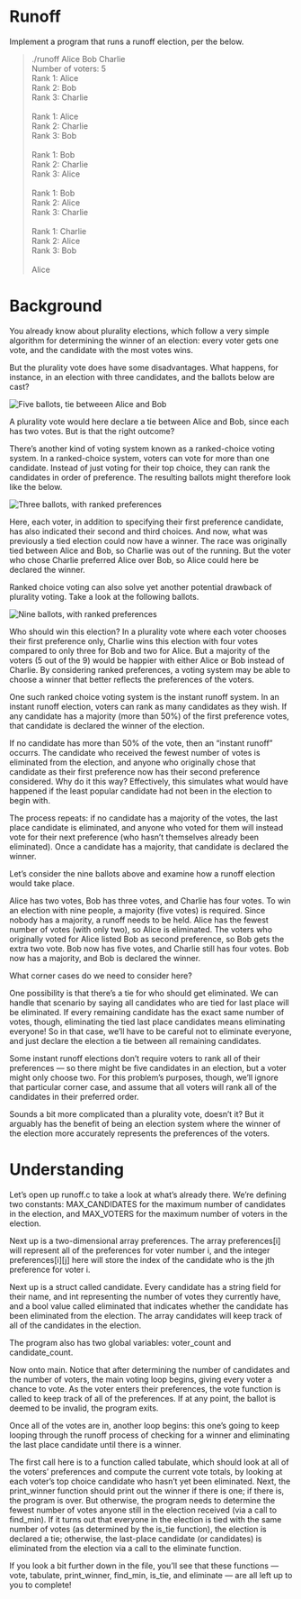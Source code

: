 # Runoff

Implement a program that runs a runoff election, per the below.

> ./runoff Alice Bob Charlie</br>
> Number of voters: 5</br>
> Rank 1: Alice</br>
> Rank 2: Bob</br>
> Rank 3: Charlie</br>
> </br>
> Rank 1: Alice</br>
> Rank 2: Charlie</br>
> Rank 3: Bob</br>
> </br>
> Rank 1: Bob</br>
> Rank 2: Charlie</br>
> Rank 3: Alice</br>
> </br>
> Rank 1: Bob</br>
> Rank 2: Alice</br>
> Rank 3: Charlie</br>
> </br>
> Rank 1: Charlie</br>
> Rank 2: Alice</br>
> Rank 3: Bob</br>
> </br>
> Alice</br>

# Background
You already know about plurality elections, which follow a very simple algorithm for determining the winner of an election: every voter gets one vote, and the candidate with the most votes wins.

But the plurality vote does have some disadvantages. What happens, for instance, in an election with three candidates, and the ballots below are cast?

![Five ballots, tie betweeen Alice and Bob](https://cs50.harvard.edu/x/2020/psets/3/fptp_ballot_1.png)

A plurality vote would here declare a tie between Alice and Bob, since each has two votes. But is that the right outcome?

There’s another kind of voting system known as a ranked-choice voting system. In a ranked-choice system, voters can vote for more than one candidate. Instead of just voting for their top choice, they can rank the candidates in order of preference. The resulting ballots might therefore look like the below.

![Three ballots, with ranked preferences](https://cs50.harvard.edu/x/2020/psets/3/ranked_ballot_1.png)

Here, each voter, in addition to specifying their first preference candidate, has also indicated their second and third choices. And now, what was previously a tied election could now have a winner. The race was originally tied between Alice and Bob, so Charlie was out of the running. But the voter who chose Charlie preferred Alice over Bob, so Alice could here be declared the winner.

Ranked choice voting can also solve yet another potential drawback of plurality voting. Take a look at the following ballots.

![Nine ballots, with ranked preferences](https://cs50.harvard.edu/x/2020/psets/3/ranked_ballot_3.png)

Who should win this election? In a plurality vote where each voter chooses their first preference only, Charlie wins this election with four votes compared to only three for Bob and two for Alice. But a majority of the voters (5 out of the 9) would be happier with either Alice or Bob instead of Charlie. By considering ranked preferences, a voting system may be able to choose a winner that better reflects the preferences of the voters.

One such ranked choice voting system is the instant runoff system. In an instant runoff election, voters can rank as many candidates as they wish. If any candidate has a majority (more than 50%) of the first preference votes, that candidate is declared the winner of the election.

If no candidate has more than 50% of the vote, then an “instant runoff” occurrs. The candidate who received the fewest number of votes is eliminated from the election, and anyone who originally chose that candidate as their first preference now has their second preference considered. Why do it this way? Effectively, this simulates what would have happened if the least popular candidate had not been in the election to begin with.

The process repeats: if no candidate has a majority of the votes, the last place candidate is eliminated, and anyone who voted for them will instead vote for their next preference (who hasn’t themselves already been eliminated). Once a candidate has a majority, that candidate is declared the winner.

Let’s consider the nine ballots above and examine how a runoff election would take place.

Alice has two votes, Bob has three votes, and Charlie has four votes. To win an election with nine people, a majority (five votes) is required. Since nobody has a majority, a runoff needs to be held. Alice has the fewest number of votes (with only two), so Alice is eliminated. The voters who originally voted for Alice listed Bob as second preference, so Bob gets the extra two vote. Bob now has five votes, and Charlie still has four votes. Bob now has a majority, and Bob is declared the winner.

What corner cases do we need to consider here?

One possibility is that there’s a tie for who should get eliminated. We can handle that scenario by saying all candidates who are tied for last place will be eliminated. If every remaining candidate has the exact same number of votes, though, eliminating the tied last place candidates means eliminating everyone! So in that case, we’ll have to be careful not to eliminate everyone, and just declare the election a tie between all remaining candidates.

Some instant runoff elections don’t require voters to rank all of their preferences — so there might be five candidates in an election, but a voter might only choose two. For this problem’s purposes, though, we’ll ignore that particular corner case, and assume that all voters will rank all of the candidates in their preferred order.

Sounds a bit more complicated than a plurality vote, doesn’t it? But it arguably has the benefit of being an election system where the winner of the election more accurately represents the preferences of the voters.

# Understanding

Let’s open up runoff.c to take a look at what’s already there. We’re defining two constants: MAX_CANDIDATES for the maximum number of candidates in the election, and MAX_VOTERS for the maximum number of voters in the election.

Next up is a two-dimensional array preferences. The array preferences[i] will represent all of the preferences for voter number i, and the integer preferences[i][j] here will store the index of the candidate who is the jth preference for voter i.

Next up is a struct called candidate. Every candidate has a string field for their name, and int representing the number of votes they currently have, and a bool value called eliminated that indicates whether the candidate has been eliminated from the election. The array candidates will keep track of all of the candidates in the election.

The program also has two global variables: voter_count and candidate_count.

Now onto main. Notice that after determining the number of candidates and the number of voters, the main voting loop begins, giving every voter a chance to vote. As the voter enters their preferences, the vote function is called to keep track of all of the preferences. If at any point, the ballot is deemed to be invalid, the program exits.

Once all of the votes are in, another loop begins: this one’s going to keep looping through the runoff process of checking for a winner and eliminating the last place candidate until there is a winner.

The first call here is to a function called tabulate, which should look at all of the voters’ preferences and compute the current vote totals, by looking at each voter’s top choice candidate who hasn’t yet been eliminated. Next, the print_winner function should print out the winner if there is one; if there is, the program is over. But otherwise, the program needs to determine the fewest number of votes anyone still in the election received (via a call to find_min). If it turns out that everyone in the election is tied with the same number of votes (as determined by the is_tie function), the election is declared a tie; otherwise, the last-place candidate (or candidates) is eliminated from the election via a call to the eliminate function.

If you look a bit further down in the file, you’ll see that these functions — vote, tabulate, print_winner, find_min, is_tie, and eliminate — are all left up to you to complete!
